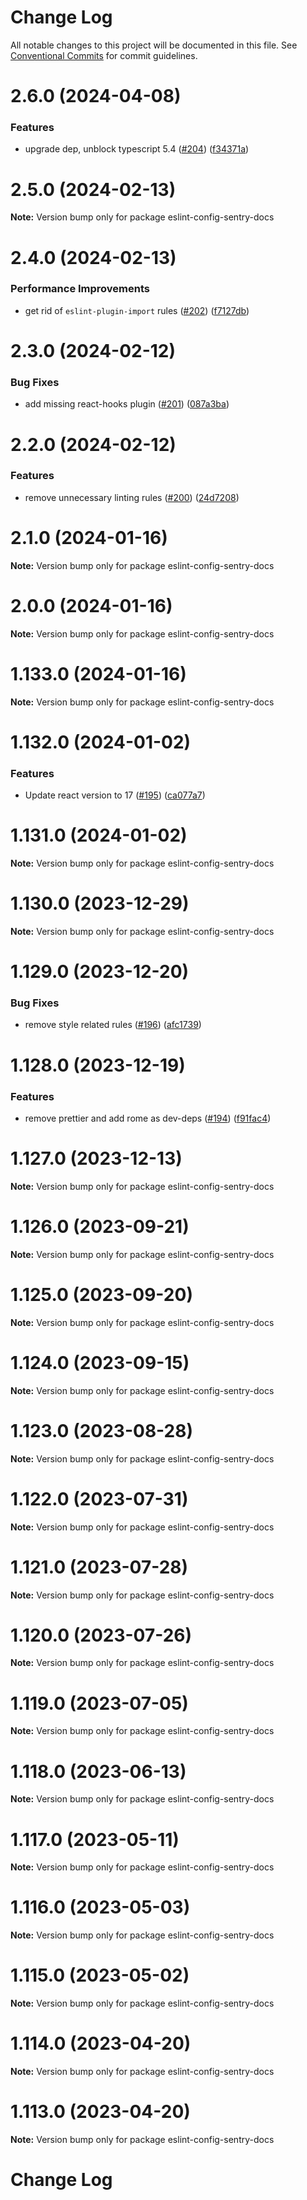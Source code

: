 # Change Log

All notable changes to this project will be documented in this file.
See [Conventional Commits](https://conventionalcommits.org) for commit guidelines.

# 2.6.0 (2024-04-08)


### Features

* upgrade dep, unblock typescript 5.4 ([#204](https://github.com/getsentry/eslint-config-sentry/issues/204)) ([f34371a](https://github.com/getsentry/eslint-config-sentry/commit/f34371a31d99a953c4849522e15d81b741f84537))





# 2.5.0 (2024-02-13)

**Note:** Version bump only for package eslint-config-sentry-docs





# 2.4.0 (2024-02-13)


### Performance Improvements

* get rid of `eslint-plugin-import` rules ([#202](https://github.com/getsentry/eslint-config-sentry/issues/202)) ([f7127db](https://github.com/getsentry/eslint-config-sentry/commit/f7127db2ad6449a05f7d14b6b43a7761312bc128))





# 2.3.0 (2024-02-12)


### Bug Fixes

* add missing react-hooks plugin ([#201](https://github.com/getsentry/eslint-config-sentry/issues/201)) ([087a3ba](https://github.com/getsentry/eslint-config-sentry/commit/087a3bac987c5f483c65dc73f736f4b27bf2f790))





# 2.2.0 (2024-02-12)


### Features

* remove unnecessary linting rules ([#200](https://github.com/getsentry/eslint-config-sentry/issues/200)) ([24d7208](https://github.com/getsentry/eslint-config-sentry/commit/24d720842939eb18548bcab2ff99027738c03cb5))





# 2.1.0 (2024-01-16)

**Note:** Version bump only for package eslint-config-sentry-docs





# 2.0.0 (2024-01-16)

**Note:** Version bump only for package eslint-config-sentry-docs





# 1.133.0 (2024-01-16)

**Note:** Version bump only for package eslint-config-sentry-docs





# 1.132.0 (2024-01-02)


### Features

* Update react version to 17 ([#195](https://github.com/getsentry/eslint-config-sentry/issues/195)) ([ca077a7](https://github.com/getsentry/eslint-config-sentry/commit/ca077a715222d9c01171b160b077424ce982173b))





# 1.131.0 (2024-01-02)

**Note:** Version bump only for package eslint-config-sentry-docs





# 1.130.0 (2023-12-29)

**Note:** Version bump only for package eslint-config-sentry-docs





# 1.129.0 (2023-12-20)


### Bug Fixes

* remove style related rules ([#196](https://github.com/getsentry/eslint-config-sentry/issues/196)) ([afc1739](https://github.com/getsentry/eslint-config-sentry/commit/afc17391f7625c7a57fcd5fb3f5caf33fc96369f))





# 1.128.0 (2023-12-19)


### Features

* remove prettier and add rome as dev-deps ([#194](https://github.com/getsentry/eslint-config-sentry/issues/194)) ([f91fac4](https://github.com/getsentry/eslint-config-sentry/commit/f91fac49a5b1d1f0b6f668dc4d53c564368ff650))





# 1.127.0 (2023-12-13)

**Note:** Version bump only for package eslint-config-sentry-docs





# 1.126.0 (2023-09-21)

**Note:** Version bump only for package eslint-config-sentry-docs





# 1.125.0 (2023-09-20)

**Note:** Version bump only for package eslint-config-sentry-docs





# 1.124.0 (2023-09-15)

**Note:** Version bump only for package eslint-config-sentry-docs





# 1.123.0 (2023-08-28)

**Note:** Version bump only for package eslint-config-sentry-docs





# 1.122.0 (2023-07-31)

**Note:** Version bump only for package eslint-config-sentry-docs





# 1.121.0 (2023-07-28)

**Note:** Version bump only for package eslint-config-sentry-docs





# 1.120.0 (2023-07-26)

**Note:** Version bump only for package eslint-config-sentry-docs





# 1.119.0 (2023-07-05)

**Note:** Version bump only for package eslint-config-sentry-docs





# 1.118.0 (2023-06-13)

**Note:** Version bump only for package eslint-config-sentry-docs





# 1.117.0 (2023-05-11)

**Note:** Version bump only for package eslint-config-sentry-docs





# 1.116.0 (2023-05-03)

**Note:** Version bump only for package eslint-config-sentry-docs





# 1.115.0 (2023-05-02)

**Note:** Version bump only for package eslint-config-sentry-docs





# 1.114.0 (2023-04-20)

**Note:** Version bump only for package eslint-config-sentry-docs





# 1.113.0 (2023-04-20)

**Note:** Version bump only for package eslint-config-sentry-docs





# Change Log
